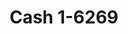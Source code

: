 ---
f_zip-code: 94596
f_state-code: CA
title: Cash 1-6269
f_phone: 925-952-4015
f_city-only: Walnut Creek
f_address: 1551 Civic Dr Walnut Creek
f_location-unique-id: '6269'
slug: cash-1-6269
updated-on: '2024-05-30T13:46:58.046Z'
created-on: '2024-05-30T13:36:59.803Z'
published-on: '2024-05-30T13:54:32.469Z'
f_city-state: cms/city/walnut-creek-ca.md
f_company: cms/company/cash-1.md
f_state: cms/state/california.md
layout: '[payday-loan].html'
tags: payday-loan
---
